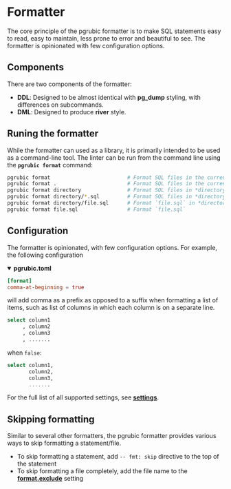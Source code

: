 # Formatter

The core principle of the pgrubic formatter is to make SQL statements easy to read, easy to maintain, less prone to error and beautiful to see. The formatter is opinionated with few configuration options.

## Components

There are two components of the formatter:

- **DDL**: Designed to be almost identical with **pg_dump** styling, with differences on subcommands.
- **DML**: Designed to produce **river** style.

## Runing the formatter

While the formatter can used as a library, it is primarily intended to be used as a command-line tool. The linter can be run from the command line using the **`pgrubic format`** command:

```bash
pgrubic format                         # Format SQL files in the current directory (and any subdirectories)
pgrubic format .                       # Format SQL files in the current directory (and any subdirectories)
pgrubic format directory               # Format SQL files in *directory* (and any subdirectories)
pgrubic format directory/*.sql         # Format SQL files in *directory*
pgrubic format directory/file.sql      # Format `file.sql` in *directory*
pgrubic format file.sql                # Format `file.sql`
```

## Configuration

The formatter is opinionated, with few configuration options. For example, the following configuration

<details open>
<summary><strong>pgrubic.toml</strong></summary>

```toml
[format]
comma-at-beginning = true
```

</details>

will add comma as a prefix as opposed to a suffix when formatting a list of
items, such as list of columns in which each column is on a separate line.

```sql
select column1
     , column2
     , column3
     , .......
```

when `false`:

```sql
select column1,
       column2,
       column3,
       .......
```

For the full list of all supported settings, see [**settings**](settings.md#format).

## Skipping formatting

Similar to several other formatters, the pgrubic formatter provides various ways to skip formatting a statement/file.

- To skip formatting a statement, add `-- fmt: skip` directive to the top of the statement
- To skip formatting a file completely, add the file name to the [**format.exclude**](settings.md/#exclude_2) setting
